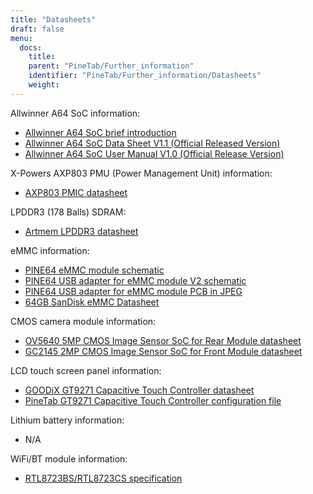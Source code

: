 ```yaml
---
title: "Datasheets"
draft: false
menu:
  docs:
    title:
    parent: "PineTab/Further_information"
    identifier: "PineTab/Further_information/Datasheets"
    weight:
---
```


Allwinner A64 SoC information:

* [Allwinner A64 SoC brief introduction](https://files.pine64.org/doc/datasheet/pine64/A64%20brief%20v1.0%2020150323.pdf)
* [Allwinner A64 SoC Data Sheet V1.1 (Official Released Version)](https://files.pine64.org/doc/datasheet/pine64/A64_Datasheet_V1.1.pdf)
* [Allwinner A64 SoC User Manual V1.0 (Official Release Version)](https://files.pine64.org/doc/datasheet/pine64/Allwinner_A64_User_Manual_V1.0.pdf)

X-Powers AXP803 PMU (Power Management Unit) information:

* [AXP803 PMIC datasheet](https://files.pine64.org/doc/datasheet/pine64/AXP803_Datasheet_V1.0.pdf)

LPDDR3 (178 Balls) SDRAM:

* [Artmem LPDDR3 datasheet](https://files.pine64.org/doc/datasheet/pinephone/ATL3A1632H12A_mobile_lpddr3_11x11.5_v1.0_1600.pdf)

eMMC information:

* [PINE64 eMMC module schematic](https://files.pine64.org/doc/rock64/PINE64_eMMC_Module_20170719.pdf)
* [PINE64 USB adapter for eMMC module V2 schematic](https://files.pine64.org/doc/rock64/usb%20emmc%20module%20adapter%20v2.pdf)
* [PINE64 USB adapter for eMMC module PCB in JPEG](https://files.pine64.org/doc/rock64/USB%20adapter%20for%20eMMC%20module%20PCB.tar)
* [64GB SanDisk eMMC Datasheet](https://files.pine64.org/doc/datasheet/pine64/SDINADF4-16-128GB-H%20data%20sheet%20v1.13.pdf)

CMOS camera module information:

* [OV5640 5MP CMOS Image Sensor SoC for Rear Module datasheet](https://files.pine64.org/doc/datasheet/pinephone/OV5640_datasheet.pdf)
* [GC2145 2MP CMOS Image Sensor SoC for Front Module datasheet](https://files.pine64.org/doc/datasheet/pinephone/GC2145%20CSP%20DataSheet%20release%20V1.0_20131201.pdf)

LCD touch screen panel information:

* [GOODiX GT9271 Capacitive Touch Controller datasheet](https://files.pine64.org/doc/datasheet/pinetab/GT9271.pdf)
* [PineTab GT9271 Capacitive Touch Controller configuration file](https://files.pine64.org/doc/datasheet/pinetab/GT9271_Config_20200818_142030_V66.cfg)

Lithium battery information:

* N/A

WiFi/BT module information:

* [RTL8723BS/RTL8723CS specification](https://files.pine64.org/doc/datasheet/pine64/RTL8723BS.pdf)
